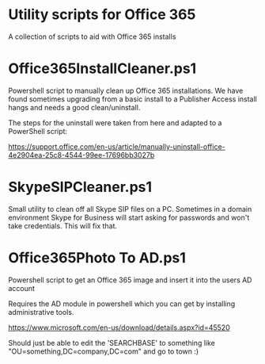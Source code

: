 # Utility scripts for Office 365
A collection of scripts to aid with Office 365 installs

# Office365InstallCleaner.ps1
Powershell script to manually clean up Office 365 installations. 
We have found sometimes upgrading from a basic install to a Publisher Access install hangs and needs a good clean/uninstall.

The steps for the uninstall were taken from here and adapted to a PowerShell script:

https://support.office.com/en-us/article/manually-uninstall-office-4e2904ea-25c8-4544-99ee-17696bb3027b

# SkypeSIPCleaner.ps1
Small utility to clean off all Skype SIP files on a PC. Sometimes in a domain environment Skype for Business will
start asking for passwords and won't take credentials. This will fix that.

# Office365Photo To AD.ps1
Powershell script to get an Office 365 image and insert it into the users AD account

Requires the AD module in powershell which you can get by installing administrative tools. 

https://www.microsoft.com/en-us/download/details.aspx?id=45520

Should just be able to edit the 'SEARCHBASE' to something like "OU=something,DC=company,DC=com" and go to town :)
